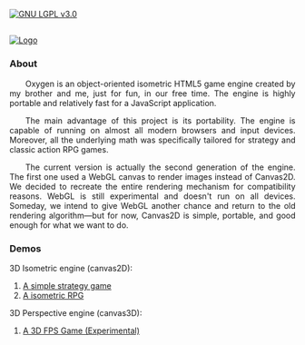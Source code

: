 [![GNU LGPL v3.0](http://www.gnu.org/graphics/lgplv3-88x31.png)](http://www.gnu.org/licenses/lgpl.html)
##
[![Logo](https://raw.githubusercontent.com/AlissonLinhares/Oxygen/master/logo/logo.png)](#)

### About
<p style="text-indent: 2em;" align="justify">
Oxygen is an object-oriented isometric HTML5 game engine created by my brother and me, just for fun, in our free time. The engine is highly portable and relatively fast for a JavaScript application.
</p>

<p style="text-indent: 2em;" align="justify">
The main advantage of this project is its portability. The engine is capable of running on almost all modern browsers and input devices. Moreover, all the underlying math was specifically tailored for strategy and classic action RPG games.
</p>

<p style="text-indent: 2em;" align="justify">
The current version is actually the second generation of the engine. The first one used a WebGL canvas to render images instead of Canvas2D. We decided to recreate the entire rendering mechanism for compatibility reasons. WebGL is still experimental and doesn't run on all devices. Someday, we intend to give WebGL another chance and return to the old rendering algorithm—but for now, Canvas2D is simple, portable, and good enough for what we want to do.
</p>

### Demos
3D Isometric engine (canvas2D):
1. <a href="https://alissonlinhares.github.io/assets/oxygen/demo/demo.html">A simple strategy game</a></br>
2. <a href="https://alissonlinhares.github.io/assets/oxygen/demo/demo2.html">A isometric RPG</a></br>

3D Perspective engine (canvas3D):
1. <a href="https://alissonlinhares.github.io/assets/oxygen/webgl/index.html">A 3D FPS Game (Experimental)</a></br>
